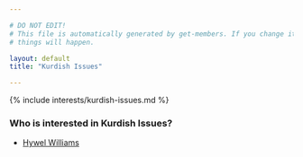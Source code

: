 ```yaml
---

# DO NOT EDIT!
# This file is automatically generated by get-members. If you change it, bad
# things will happen.

layout: default
title: "Kurdish Issues"

---
```


{% include interests/kurdish-issues.md %}

### Who is interested in Kurdish Issues?


* [Hywel Williams](../members/hywel-williams.html)
